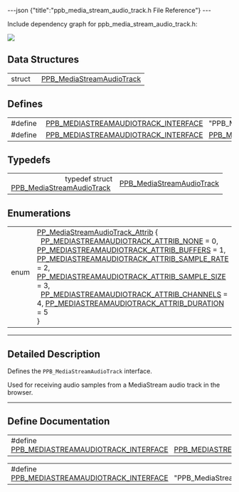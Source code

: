 ---json {"title":"ppb\_media\_stream\_audio\_track.h File Reference"} ---

Include dependency graph for ppb\_media\_stream\_audio\_track.h:

![](/docs/native-client/pepper_beta/c/ppb__media__stream__audio__track_8h__incl.png)

Data Structures
---------------

<table><tbody><tr class="odd"><td style="text-align: right;">struct  </td><td><a href="/docs/native-client/pepper_beta/c/struct_p_p_b___media_stream_audio_track__0__1/" class="el">PPB_MediaStreamAudioTrack</a></td></tr></tbody></table>

Defines
-------

<table><tbody><tr class="odd"><td style="text-align: right;">#define </td><td><a href="/docs/native-client/pepper_beta/c/ppb__media__stream__audio__track_8h#a1f573797be0968778c819a0d800f5293" class="el">PPB_MEDIASTREAMAUDIOTRACK_INTERFACE</a>   "PPB_MediaStreamAudioTrack;0.1"</td></tr><tr class="even"><td style="text-align: right;">#define </td><td><a href="/docs/native-client/pepper_beta/c/ppb__media__stream__audio__track_8h#ac5ee5a08983cb99fffd2565e0f6a44f9" class="el">PPB_MEDIASTREAMAUDIOTRACK_INTERFACE</a>   <a href="/docs/native-client/pepper_beta/c/ppb__media__stream__audio__track_8h#a1f573797be0968778c819a0d800f5293" class="el">PPB_MEDIASTREAMAUDIOTRACK_INTERFACE</a></td></tr></tbody></table>

Typedefs
--------

<table><tbody><tr class="odd"><td style="text-align: right;">typedef struct<br />
<a href="/docs/native-client/pepper_beta/c/struct_p_p_b___media_stream_audio_track__0__1/" class="el">PPB_MediaStreamAudioTrack</a> </td><td><a href="/docs/native-client/pepper_beta/c/group___interfaces#ga7eb38be0c7c0450e02840804b0b8b9d3" class="el">PPB_MediaStreamAudioTrack</a></td></tr></tbody></table>

Enumerations
------------

<table><tbody><tr class="odd"><td style="text-align: right;">enum  </td><td><a href="/docs/native-client/pepper_beta/c/group___enums#ga2f729c238ba74adc778c0d0bc17c453f" class="el">PP_MediaStreamAudioTrack_Attrib</a> {<br />
  <a href="/docs/native-client/pepper_beta/c/group___enums#gga2f729c238ba74adc778c0d0bc17c453fa5f1f0d353fe407fe10ac3c0e908aba4f" class="el">PP_MEDIASTREAMAUDIOTRACK_ATTRIB_NONE</a> = 0, <a href="/docs/native-client/pepper_beta/c/group___enums#gga2f729c238ba74adc778c0d0bc17c453fae157f98fb5bc32ca0e193e5b8198c7dc" class="el">PP_MEDIASTREAMAUDIOTRACK_ATTRIB_BUFFERS</a> = 1, <a href="/docs/native-client/pepper_beta/c/group___enums#gga2f729c238ba74adc778c0d0bc17c453fa5b0cf01bda3aa2bbcff7b41ffb96c425" class="el">PP_MEDIASTREAMAUDIOTRACK_ATTRIB_SAMPLE_RATE</a> = 2, <a href="/docs/native-client/pepper_beta/c/group___enums#gga2f729c238ba74adc778c0d0bc17c453faacb4f8d7388db7fdbeb96aa6e6309e13" class="el">PP_MEDIASTREAMAUDIOTRACK_ATTRIB_SAMPLE_SIZE</a> = 3,<br />
  <a href="/docs/native-client/pepper_beta/c/group___enums#gga2f729c238ba74adc778c0d0bc17c453faa9fe8e2346974581d302372f844e7ef8" class="el">PP_MEDIASTREAMAUDIOTRACK_ATTRIB_CHANNELS</a> = 4, <a href="/docs/native-client/pepper_beta/c/group___enums#gga2f729c238ba74adc778c0d0bc17c453fa13c3fa0a2740301acda8b218bac8b972" class="el">PP_MEDIASTREAMAUDIOTRACK_ATTRIB_DURATION</a> = 5<br />
}</td></tr></tbody></table>

------------------------------------------------------------------------

<span id="details" class="anchor" style="margin: 0;"></span>

Detailed Description
--------------------

Defines the `PPB_MediaStreamAudioTrack` interface.

Used for receiving audio samples from a MediaStream audio track in the browser.

------------------------------------------------------------------------

Define Documentation
--------------------

<span id="ac5ee5a08983cb99fffd2565e0f6a44f9" class="anchor" style="margin: 0;"></span>

<table><tbody><tr class="odd"><td>#define <a href="/docs/native-client/pepper_beta/c/ppb__media__stream__audio__track_8h#ac5ee5a08983cb99fffd2565e0f6a44f9" class="el">PPB_MEDIASTREAMAUDIOTRACK_INTERFACE</a>   <a href="/docs/native-client/pepper_beta/c/ppb__media__stream__audio__track_8h#a1f573797be0968778c819a0d800f5293" class="el">PPB_MEDIASTREAMAUDIOTRACK_INTERFACE</a></td></tr></tbody></table>

<span id="a1f573797be0968778c819a0d800f5293" class="anchor" style="margin: 0;"></span>

<table><tbody><tr class="odd"><td>#define <a href="/docs/native-client/pepper_beta/c/ppb__media__stream__audio__track_8h#a1f573797be0968778c819a0d800f5293" class="el">PPB_MEDIASTREAMAUDIOTRACK_INTERFACE</a>   "PPB_MediaStreamAudioTrack;0.1"</td></tr></tbody></table>
